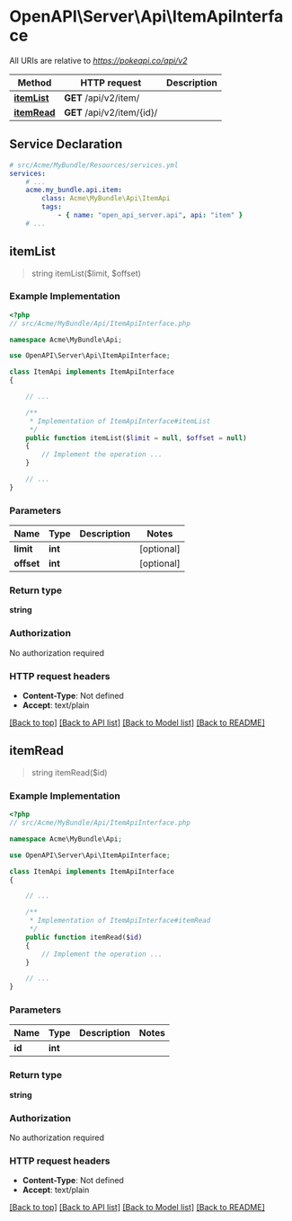 # OpenAPI\Server\Api\ItemApiInterface

All URIs are relative to *https://pokeapi.co/api/v2*

Method | HTTP request | Description
------------- | ------------- | -------------
[**itemList**](ItemApiInterface.md#itemList) | **GET** /api/v2/item/ | 
[**itemRead**](ItemApiInterface.md#itemRead) | **GET** /api/v2/item/{id}/ | 


## Service Declaration
```yaml
# src/Acme/MyBundle/Resources/services.yml
services:
    # ...
    acme.my_bundle.api.item:
        class: Acme\MyBundle\Api\ItemApi
        tags:
            - { name: "open_api_server.api", api: "item" }
    # ...
```

## **itemList**
> string itemList($limit, $offset)



### Example Implementation
```php
<?php
// src/Acme/MyBundle/Api/ItemApiInterface.php

namespace Acme\MyBundle\Api;

use OpenAPI\Server\Api\ItemApiInterface;

class ItemApi implements ItemApiInterface
{

    // ...

    /**
     * Implementation of ItemApiInterface#itemList
     */
    public function itemList($limit = null, $offset = null)
    {
        // Implement the operation ...
    }

    // ...
}
```

### Parameters

Name | Type | Description  | Notes
------------- | ------------- | ------------- | -------------
 **limit** | **int**|  | [optional]
 **offset** | **int**|  | [optional]

### Return type

**string**

### Authorization

No authorization required

### HTTP request headers

 - **Content-Type**: Not defined
 - **Accept**: text/plain

[[Back to top]](#) [[Back to API list]](../../README.md#documentation-for-api-endpoints) [[Back to Model list]](../../README.md#documentation-for-models) [[Back to README]](../../README.md)

## **itemRead**
> string itemRead($id)



### Example Implementation
```php
<?php
// src/Acme/MyBundle/Api/ItemApiInterface.php

namespace Acme\MyBundle\Api;

use OpenAPI\Server\Api\ItemApiInterface;

class ItemApi implements ItemApiInterface
{

    // ...

    /**
     * Implementation of ItemApiInterface#itemRead
     */
    public function itemRead($id)
    {
        // Implement the operation ...
    }

    // ...
}
```

### Parameters

Name | Type | Description  | Notes
------------- | ------------- | ------------- | -------------
 **id** | **int**|  |

### Return type

**string**

### Authorization

No authorization required

### HTTP request headers

 - **Content-Type**: Not defined
 - **Accept**: text/plain

[[Back to top]](#) [[Back to API list]](../../README.md#documentation-for-api-endpoints) [[Back to Model list]](../../README.md#documentation-for-models) [[Back to README]](../../README.md)

